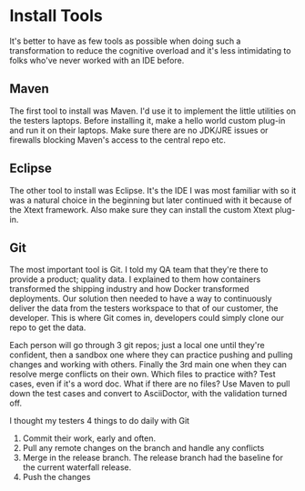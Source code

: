 # Install Tools

It's better to have as few tools as possible when doing such a transformation to reduce the cognitive overload and it's less intimidating to folks who've never worked with an IDE before. 

## Maven

The first tool to install was Maven. I'd use it to implement the little utilities on the testers laptops. Before installing it, make a hello world custom plug-in and run it on their laptops. Make sure there are no JDK/JRE issues or firewalls blocking Maven's access to the central repo etc. 

## Eclipse

The other tool to install was Eclipse. It's the IDE I was most familiar with so it was a natural choice in the beginning but later continued with it because of the Xtext framework. Also make sure they can install the custom Xtext plug-in.

## Git

The most important tool is Git. I told my QA team that they're there to provide a product; quality data. I explained to them how containers transformed the shipping industry and how Docker transformed deployments. Our solution then needed to have a way to continuously deliver the data from the testers workspace to that of our customer, the developer. This is where Git comes in, developers could simply clone our repo to get the data.

Each person will go through 3 git repos; just a local one until they're confident, then a sandbox one where they can practice pushing and pulling changes and working with others. Finally the 3rd main one when they can resolve merge conflicts on their own. Which files to practice with? Test cases, even if it's a word doc. What if there are no files? Use Maven to pull down the test cases and convert to AsciiDoctor, with the validation turned off.

I thought my testers 4 things to do daily with Git
1. Commit their work, early and often.
2. Pull any remote changes on the branch and handle any conflicts
3. Merge in the release branch. The release branch had the baseline for the current waterfall release.
4. Push the changes
